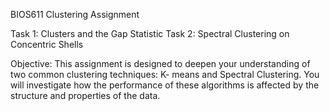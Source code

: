 BIOS611 Clustering Assignment

Task 1: Clusters and the Gap Statistic
Task 2: Spectral Clustering on Concentric Shells

Objective: This assignment is designed to deepen your understanding of two common clustering techniques: K-
means and Spectral Clustering. You will investigate how the performance of these algorithms is affected by the
structure and properties of the data.
